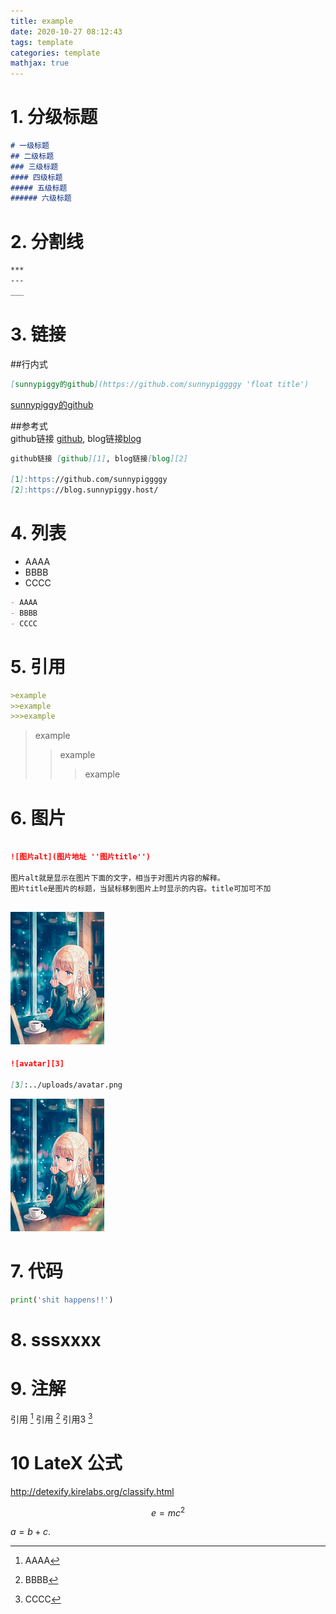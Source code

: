 ```yaml
---
title: example
date: 2020-10-27 08:12:43
tags: template
categories: template
mathjax: true
--- 
```


# 1. 分级标题  
```markdown
# 一级标题
## 二级标题
### 三级标题
#### 四级标题
##### 五级标题
###### 六级标题
```
# 2. 分割线  

```markdown
***
---
___

```

# 3. 链接  
##行内式  
```markdown
[sunnypiggy的github](https://github.com/sunnypiggggy 'float title')
```
[sunnypiggy的github](https://github.com/sunnypiggggy 'float title')

##参考式  
github链接 [github][1], blog链接[blog][2]  

[1]:https://github.com/sunnypiggggy  
[2]:https://blog.sunnypiggy.host/
  
```markdown
github链接 [github][1], blog链接[blog][2]  

[1]:https://github.com/sunnypiggggy  
[2]:https://blog.sunnypiggy.host/  
```

# 4. 列表

- AAAA
- BBBB
- CCCC

```markdown
- AAAA
- BBBB
- CCCC
```

# 5. 引用  
```markdown
>example
>>example
>>>example
```
>example
>>example
>>>example

# 6. 图片  

```markdown

![图片alt](图片地址 ''图片title'')

图片alt就是显示在图片下面的文字，相当于对图片内容的解释。
图片title是图片的标题，当鼠标移到图片上时显示的内容。title可加可不加
```

![avatar](../uploads/avatar.png 'beautiful girl')
---
```markdown
![avatar][3]

[3]:../uploads/avatar.png
```

![avatar][3]

[3]:../uploads/avatar.png
# 7. 代码  

```python
print('shit happens!!')
```

# 8. sssxxxx


# 9. 注解  
引用 [^quote1] 引用 [^quote2] 引用3 [^Xe]

[^quote1]: AAAA
[^quote2]: BBBB
[^Xe]: CCCC

# 10 LateX 公式  

<http://detexify.kirelabs.org/classify.html>  

$$\begin{equation}\label{eq1}
e=mc^2
\end{equation}$$


$a = b + c$.
